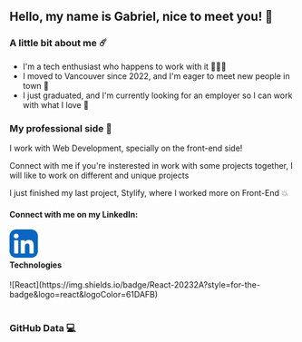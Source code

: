<h2>Hello, my name is Gabriel, nice to meet you! 🙂</h2>

<h3>A little bit about me ☄️</h3>
<ul>
  <li>I'm a tech enthusiast who happens to work with it 🧑🏽‍💻</li>
  <li>I moved to Vancouver since 2022, and I'm eager to meet new people in town 🍁</li>
  <li>I just graduated, and I'm currently looking for an employer so I can work with what I love 👀</li>
</ul>

<h3>My professional side 🧠</h3>
<p>I work with Web Development, specially on the front-end side!</p>
<p>Connect with me if you're insterested in work with some projects together, I will like to work on different and unique projects</p>
<p>I just finished my last project, Stylify, where I worked more on Front-End 💥</p>

<div>
  <h4>Connect with me on my LinkedIn:</h4>
  <a href="https://www.linkedin.com/in/gabriel-silvestre-dev/"><img align="left" alt="Java" width="50px" style="padding-right: 10px;"   src="https://raw.githubusercontent.com/tandpfun/skill-icons/main/icons/LinkedIn.svg" /></a>
</div>

<br>
<br>

<h4>Technologies</h4>
![React](https://img.shields.io/badge/React-20232A?style=for-the-badge&logo=react&logoColor=61DAFB)
<!-- ![TypeScript](https://img.shields.io/badge/TypeScript-007ACC?style=for-the-badge&logo=typescript&logoColor=white)
![JavaScript](https://img.shields.io/badge/JavaScript-323330?style=for-the-badge&logo=javascript&logoColor=F7DF1E)
![HTML5](https://img.shields.io/badge/HTML5-E34F26?style=for-the-badge&logo=html5&logoColor=white)
![CSS3](https://img.shields.io/badge/CSS3-1572B6?style=for-the-badge&logo=css3&logoColor=white)
![SASS](https://img.shields.io/badge/Sass-CC6699?style=for-the-badge&logo=sass&logoColor=white)
![Wordpress](https://img.shields.io/badge/Wordpress-21759B?style=for-the-badge&logo=wordpress&logoColor=white)
![Node.JS](https://img.shields.io/badge/Node.js-339933?style=for-the-badge&logo=nodedotjs&logoColor=white)
![MongoDB](https://img.shields.io/badge/MongoDB-4EA94B?style=for-the-badge&logo=mongodb&logoColor=white)
![Firebase](https://img.shields.io/badge/firebase-ffca28?style=for-the-badge&logo=firebase&logoColor=black)
![Figma](https://img.shields.io/badge/Figma-F24E1E?style=for-the-badge&logo=figma&logoColor=white) -->
<!-- <img align="left" alt="React" src="https://camo.githubusercontent.com/268ac512e333b69600eb9773a8f80b7a251f4d6149642a50a551d4798183d621/68747470733a2f2f696d672e736869656c64732e696f2f62616467652f52656163742d3230323332413f7374796c653d666f722d7468652d6261646765266c6f676f3d7265616374266c6f676f436f6c6f723d363144414642" />
<img align="left" alt="TypeScript" src="https://camo.githubusercontent.com/6cf9abe9d706421df40ff4feff208a5728df2b77f9eb21f24d09df00a0d69203/68747470733a2f2f696d672e736869656c64732e696f2f62616467652f547970655363726970742d3030374143433f7374796c653d666f722d7468652d6261646765266c6f676f3d74797065736372697074266c6f676f436f6c6f723d7768697465" />
<img align="left" alt="HTML5" src="https://camo.githubusercontent.com/d63d473e728e20a286d22bb2226a7bf45a2b9ac6c72c59c0e61e9730bfe4168c/68747470733a2f2f696d672e736869656c64732e696f2f62616467652f48544d4c352d4533344632363f7374796c653d666f722d7468652d6261646765266c6f676f3d68746d6c35266c6f676f436f6c6f723d7768697465" />
<img align="left" alt="CSS3" src="https://camo.githubusercontent.com/3a0f693cfa032ea4404e8e02d485599bd0d192282b921026e89d271aaa3d7565/68747470733a2f2f696d672e736869656c64732e696f2f62616467652f435353332d3135373242363f7374796c653d666f722d7468652d6261646765266c6f676f3d63737333266c6f676f436f6c6f723d7768697465" />
<img align="left" alt="SASS" src="https://camo.githubusercontent.com/8849f369ac031cc842a4ab4248c7f7db6a4b593cad1f2d1c01d3aeb6f0f8dca7/68747470733a2f2f696d672e736869656c64732e696f2f62616467652f536173732d4343363639393f7374796c653d666f722d7468652d6261646765266c6f676f3d73617373266c6f676f436f6c6f723d7768697465" />
<img align="left" alt="JavaScript" src="https://camo.githubusercontent.com/93c855ae825c1757f3426f05a05f4949d3b786c5b22d0edb53143a9e8f8499f6/68747470733a2f2f696d672e736869656c64732e696f2f62616467652f4a6176615363726970742d3332333333303f7374796c653d666f722d7468652d6261646765266c6f676f3d6a617661736372697074266c6f676f436f6c6f723d463744463145" />
<img align="left" alt="MongoDB" src="https://camo.githubusercontent.com/72e92f69f36703548704a9eeda2a9889c2756b5e08f01a9aec6e658c148d014e/68747470733a2f2f696d672e736869656c64732e696f2f62616467652f4d6f6e676f44422d3445413934423f7374796c653d666f722d7468652d6261646765266c6f676f3d6d6f6e676f6462266c6f676f436f6c6f723d7768697465" />
<img align="left" alt="Node.JS" src="https://camo.githubusercontent.com/0fad77ddd85292b8800107c5a51df2f64ff5126a0fe6dfa1eb7d4977032918e2/68747470733a2f2f696d672e736869656c64732e696f2f62616467652f4e6f64652532306a732d3333393933333f7374796c653d666f722d7468652d6261646765266c6f676f3d6e6f6465646f746a73266c6f676f436f6c6f723d7768697465" />
<img align="left" alt="Firebase" src="https://camo.githubusercontent.com/bac5c7f45fe7c116b5f8c9d61c4611b31f635301a841bf8dcf1b89b8fcfa4824/68747470733a2f2f696d672e736869656c64732e696f2f62616467652f66697265626173652d6666636132383f7374796c653d666f722d7468652d6261646765266c6f676f3d6669726562617365266c6f676f436f6c6f723d626c61636b" />
<img align="left" alt="Wordpress" src="https://camo.githubusercontent.com/3ff0ab300fb2314dc2b0ee8622e863fdab8bf079afc2d66dc9ec11c0defd2a44/68747470733a2f2f696d672e736869656c64732e696f2f62616467652f576f726470726573732d3231373539423f7374796c653d666f722d7468652d6261646765266c6f676f3d776f72647072657373266c6f676f436f6c6f723d7768697465" />
<img align="left" alt="Figma" src="https://camo.githubusercontent.com/4a1038affbb2653ec140936555b3714ddc322526be8567b489e8423a795dea18/68747470733a2f2f696d672e736869656c64732e696f2f62616467652f4669676d612d4632344531453f7374796c653d666f722d7468652d6261646765266c6f676f3d6669676d61266c6f676f436f6c6f723d7768697465" /> -->
<br>

<br>

<h3>GitHub Data 💻</h3>

<!--
**gabrieldiasls/gabrieldiasls** is a ✨ _special_ ✨ repository because its `README.md` (this file) appears on your GitHub profile.

Here are some ideas to get you started:

- 🔭 I’m currently working on ...
- 🌱 I’m currently learning ...
- 👯 I’m looking to collaborate on ...
- 🤔 I’m looking for help with ...
- 💬 Ask me about ...
- 📫 How to reach me: ...
- 😄 Pronouns: ...
- ⚡ Fun fact: ...
-->
